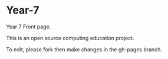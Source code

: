 Year-7
======

Year 7 Front page.

This is an open source computing education project.

To edit, please fork then make changes in the gh-pages branch.  
